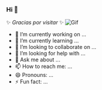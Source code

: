

### Hi 👋

✨ _Gracias por visitar_ ✨ 
![Gif](https://www.google.com/url?sa=i&url=http%3A%2F%2Fginga.com.co%2F&psig=AOvVaw3pD9umgPiHKWsu5Y8O_rNE&ust=1598760108744000&source=images&cd=vfe&ved=0CAIQjRxqFwoTCLDzm9XEv-sCFQAAAAAdAAAAABAK)



- 🔭 I’m currently working on ...
- 🌱 I’m currently learning ...
- 👯 I’m looking to collaborate on ...
- 🤔 I’m looking for help with ...
- 💬 Ask me about ...
- 📫 How to reach me: ...
- 😄 Pronouns: ...
- ⚡ Fun fact: ...
